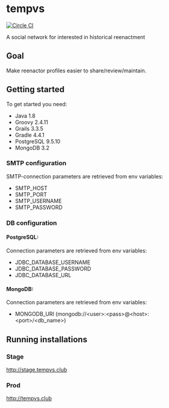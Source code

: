# tempvs
[![Circle CI](https://circleci.com/gh/ahlinist/tempvs/tree/master.svg?&style=shield)](https://circleci.com/gh/ahlinist/tempvs/tree/master)

A social network for interested in historical reenactment

## Goal

Make reenactor profiles easier to share/review/maintain.

## Getting started

To get started you need:
 * Java 1.8
 * Groovy 2.4.11
 * Grails 3.3.5
 * Gradle 4.4.1
 * PostgreSQL 9.5.10
 * MongoDB 3.2
 
### SMTP configuration
SMTP-connection parameters are retrieved from env variables:
 * SMTP_HOST
 * SMTP_PORT
 * SMTP_USERNAME
 * SMTP_PASSWORD
 
### DB configuration

#### PostgreSQL:
Connection parameters are retrieved from env variables:
 * JDBC_DATABASE_USERNAME
 * JDBC_DATABASE_PASSWORD
 * JDBC_DATABASE_URL

#### MongoDB:
Connection parameters are retrieved from env variables:
 * MONGODB_URI (mongodb://\<user\>:\<pass\>@\<host\>:\<port\>/\<db_name\>)

## Running installations
### Stage
http://stage.tempvs.club
### Prod
http://tempvs.club
